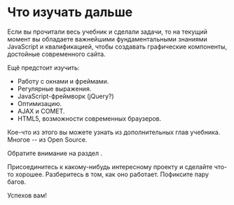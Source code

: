 # Что изучать дальше

Если вы прочитали весь учебник и сделали задачи, то на текущий момент вы обладаете важнейшими фундаментальными знаниями JavaScript и квалификацией, чтобы создавать графические компоненты, достойные современного сайта.

Ещё предстоит изучить:
<ul>
<li>Работу с окнами и фреймами.</li>
<li>Регулярные выражения.</li>
<li>JavaScript-фреймворк (jQuery?)</li>
<li>Оптимизацию.</li>
<li>AJAX и COMET.</li>
<li>HTML5, возможности современных браузеров.</li>
</ul>

Кое-что из этого вы можете узнать из дополнительных глав учебника. Многое -- из Open Source. 

Обратите внимание на раздел [](/books).

Присоединитесь к какому-нибудь интересному проекту и сделайте что-то хорошее. Разберитесь в том, как оно работает. Пофиксите пару багов. 

Успехов вам!